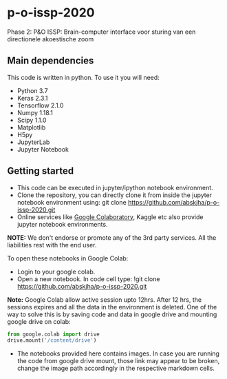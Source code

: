 # p-o-issp-2020
Phase 2: P&amp;O ISSP: Brain-computer interface voor sturing van een directionele akoestische zoom

## Main dependencies

This code is written in python. To use it you will need:

* Python 3.7
* Keras 2.3.1
* Tensorflow 2.1.0
* Numpy 1.18.1
* Scipy 1.1.0
* Matplotlib
* H5py
* JupyterLab
* Jupyter Notebook

## Getting started

- This code can be executed in jupyter/ipython notebook environment.
- Clone the repository, you can directly clone it from inside the jupyter notebook environment using: git clone https://github.com/abskjha/p-o-issp-2020.git
- Online services like [Google Colaboratory](https://colab.research.google.com/notebooks/intro.ipynb#recent=true), Kaggle etc also provide jupyter notebook environments.

**NOTE:** We don't endorse or promote any of the 3rd party services. All the liabilities rest with the end user.

To open these notebooks in Google Colab:

- Login to your google colab.
- Open a new notebook. In code cell type: !git clone https://github.com/abskjha/p-o-issp-2020.git

**Note:** Google Colab allow active session upto 12hrs. After 12 hrs, the sessions expires and all the data in the environment is deleted. One of the way to solve this is by saving code and data in google drive and mounting google drive on colab:

```python
from google.colab import drive
drive.mount('/content/drive')
```
- The notebooks provided here contains images. In case you are running the code from google drive mount, those link may appear to be broken, change the image path accordingly in the respective markdown cells.

